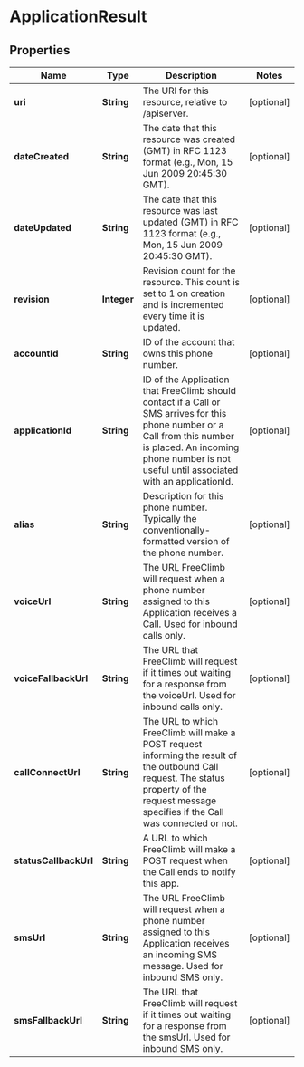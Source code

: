 

# ApplicationResult


## Properties

Name | Type | Description | Notes
------------ | ------------- | ------------- | -------------
**uri** | **String** | The URI for this resource, relative to /apiserver. |  [optional]
**dateCreated** | **String** | The date that this resource was created (GMT) in RFC 1123 format (e.g., Mon, 15 Jun 2009 20:45:30 GMT). |  [optional]
**dateUpdated** | **String** | The date that this resource was last updated (GMT) in RFC 1123 format (e.g., Mon, 15 Jun 2009 20:45:30 GMT). |  [optional]
**revision** | **Integer** | Revision count for the resource. This count is set to 1 on creation and is incremented every time it is updated. |  [optional]
**accountId** | **String** | ID of the account that owns this phone number. |  [optional]
**applicationId** | **String** | ID of the Application that FreeClimb should contact if a Call or SMS arrives for this phone number or a Call from this number is placed. An incoming phone number is not useful until associated with an applicationId. |  [optional]
**alias** | **String** | Description for this phone number. Typically the conventionally-formatted version of the phone number. |  [optional]
**voiceUrl** | **String** | The URL FreeClimb will request when a phone number assigned to this Application receives a Call. Used for inbound calls only. |  [optional]
**voiceFallbackUrl** | **String** | The URL that FreeClimb will request if it times out waiting for a response from the voiceUrl. Used for inbound calls only. |  [optional]
**callConnectUrl** | **String** | The URL to which FreeClimb will make a POST request informing the result of the outbound Call request. The status property of the request message specifies if the Call was connected or not. |  [optional]
**statusCallbackUrl** | **String** | A URL to which FreeClimb will make a POST request when the Call ends to notify this app. |  [optional]
**smsUrl** | **String** | The URL FreeClimb will request when a phone number assigned to this Application receives an incoming SMS message. Used for inbound SMS only. |  [optional]
**smsFallbackUrl** | **String** | The URL that FreeClimb will request if it times out waiting for a response from the smsUrl. Used for inbound SMS only. |  [optional]



